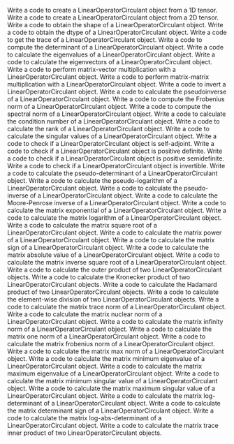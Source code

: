 Write a code to create a LinearOperatorCirculant object from a 1D tensor.
Write a code to create a LinearOperatorCirculant object from a 2D tensor.
Write a code to obtain the shape of a LinearOperatorCirculant object.
Write a code to obtain the dtype of a LinearOperatorCirculant object.
Write a code to get the trace of a LinearOperatorCirculant object.
Write a code to compute the determinant of a LinearOperatorCirculant object.
Write a code to calculate the eigenvalues of a LinearOperatorCirculant object.
Write a code to calculate the eigenvectors of a LinearOperatorCirculant object.
Write a code to perform matrix-vector multiplication with a LinearOperatorCirculant object.
Write a code to perform matrix-matrix multiplication with a LinearOperatorCirculant object.
Write a code to invert a LinearOperatorCirculant object.
Write a code to calculate the pseudoinverse of a LinearOperatorCirculant object.
Write a code to compute the Frobenius norm of a LinearOperatorCirculant object.
Write a code to compute the spectral norm of a LinearOperatorCirculant object.
Write a code to calculate the condition number of a LinearOperatorCirculant object.
Write a code to calculate the rank of a LinearOperatorCirculant object.
Write a code to calculate the singular values of a LinearOperatorCirculant object.
Write a code to check if a LinearOperatorCirculant object is self-adjoint.
Write a code to check if a LinearOperatorCirculant object is positive definite.
Write a code to check if a LinearOperatorCirculant object is positive semidefinite.
Write a code to check if a LinearOperatorCirculant object is invertible.
Write a code to calculate the pseudo-determinant of a LinearOperatorCirculant object.
Write a code to calculate the pseudo-logarithm of a LinearOperatorCirculant object.
Write a code to calculate the pseudo-inverse of a LinearOperatorCirculant object.
Write a code to calculate the Moore-Penrose inverse of a LinearOperatorCirculant object.
Write a code to calculate the matrix exponential of a LinearOperatorCirculant object.
Write a code to calculate the matrix logarithm of a LinearOperatorCirculant object.
Write a code to calculate the matrix square root of a LinearOperatorCirculant object.
Write a code to calculate the matrix power of a LinearOperatorCirculant object.
Write a code to calculate the matrix sign of a LinearOperatorCirculant object.
Write a code to calculate the matrix absolute value of a LinearOperatorCirculant object.
Write a code to calculate the matrix inverse square root of a LinearOperatorCirculant object.
Write a code to calculate the outer product of two LinearOperatorCirculant objects.
Write a code to calculate the Kronecker product of two LinearOperatorCirculant objects.
Write a code to calculate the Hadamard product of two LinearOperatorCirculant objects.
Write a code to calculate the element-wise division of two LinearOperatorCirculant objects.
Write a code to calculate the matrix trace norm of a LinearOperatorCirculant object.
Write a code to calculate the matrix nuclear norm of a LinearOperatorCirculant object.
Write a code to calculate the matrix infinity norm of a LinearOperatorCirculant object.
Write a code to calculate the matrix one norm of a LinearOperatorCirculant object.
Write a code to calculate the matrix frobenius norm of a LinearOperatorCirculant object.
Write a code to calculate the matrix max norm of a LinearOperatorCirculant object.
Write a code to calculate the matrix minimum eigenvalue of a LinearOperatorCirculant object.
Write a code to calculate the matrix maximum eigenvalue of a LinearOperatorCirculant object.
Write a code to calculate the matrix minimum singular value of a LinearOperatorCirculant object.
Write a code to calculate the matrix maximum singular value of a LinearOperatorCirculant object.
Write a code to calculate the matrix log-determinant of a LinearOperatorCirculant object.
Write a code to calculate the matrix determinant sign of a LinearOperatorCirculant object.
Write a code to calculate the matrix log-abs-determinant of a LinearOperatorCirculant object.
Write a code to calculate the matrix trace inner product of two LinearOperatorCirculant objects.